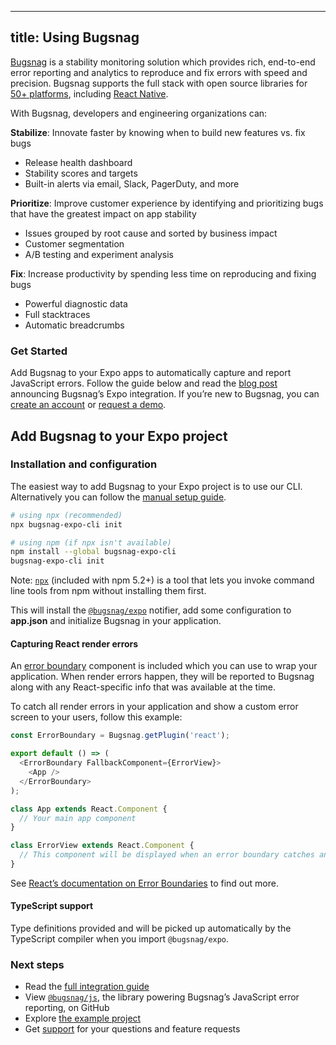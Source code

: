 
---
title: Using Bugsnag
---

[Bugsnag](https://www.bugsnag.com) is a stability monitoring solution which provides rich, end-to-end error reporting and analytics to reproduce and fix errors with speed and precision. Bugsnag supports the full stack with open source libraries for [50+ platforms](https://www.bugsnag.com/platforms), including [React Native](https://docs.bugsnag.com/platforms/react-native/react-native/).

With Bugsnag, developers and engineering organizations can:

**Stabilize**: Innovate faster by knowing when to build new features vs. fix bugs

- Release health dashboard
- Stability scores and targets
- Built-in alerts via email, Slack, PagerDuty, and more

**Prioritize**: Improve customer experience by identifying and prioritizing bugs that have the greatest impact on app stability

- Issues grouped by root cause and sorted by business impact
- Customer segmentation
- A/B testing and experiment analysis

**Fix**: Increase productivity by spending less time on reproducing and fixing bugs

- Powerful diagnostic data
- Full stacktraces
- Automatic breadcrumbs

### Get Started

Add Bugsnag to your Expo apps to automatically capture and report JavaScript errors. Follow the guide below and read the [blog post](https://www.bugsnag.com/blog/build-apps-in-expo-with-bugsnag) announcing Bugsnag’s Expo integration. If you’re new to Bugsnag, you can [create an account](https://app.bugsnag.com/user/new/) or [request a demo](https://www.bugsnag.com/demo-request).

## Add Bugsnag to your Expo project

### Installation and configuration

The easiest way to add Bugsnag to your Expo project is to use our CLI. Alternatively you can follow the [manual setup guide](https://docs.bugsnag.com/platforms/react-native/expo/manual-setup).

```sh
# using npx (recommended)
npx bugsnag-expo-cli init

# using npm (if npx isn't available)
npm install --global bugsnag-expo-cli
bugsnag-expo-cli init
```

Note: [`npx`](https://www.npmjs.com/package/npx) (included with npm 5.2+) is a tool that lets you invoke command line tools from npm without installing them first.

This will install the [`@bugsnag/expo`](https://www.npmjs.com/package/@bugsnag/expo) notifier, add some configuration to **app.json** and initialize Bugsnag in your application.

#### Capturing React render errors

An [error boundary](https://reactjs.org/docs/error-boundaries.html) component is included which you can use to wrap your application. When render errors happen, they will be reported to Bugsnag along with any React-specific info that was available at the time.

To catch all render errors in your application and show a custom error screen to your users, follow this example:

```js
const ErrorBoundary = Bugsnag.getPlugin('react');

export default () => (
  <ErrorBoundary FallbackComponent={ErrorView}>
    <App />
  </ErrorBoundary>
);

class App extends React.Component {
  // Your main app component
}

class ErrorView extends React.Component {
  // This component will be displayed when an error boundary catches an error
}
```

See [React’s documentation on Error Boundaries](https://reactjs.org/docs/error-boundaries.html) to find out more.

#### TypeScript support

Type definitions provided and will be picked up automatically by the TypeScript compiler when you import `@bugsnag/expo`.

### Next steps

- Read the [full integration guide](https://docs.bugsnag.com/platforms/react-native/expo/)
- View [`@bugsnag/js`](https://github.com/bugsnag/bugsnag-js), the library powering Bugsnag’s JavaScript error reporting, on GitHub
- Explore [the example project](https://github.com/bugsnag/bugsnag-js/tree/next/examples/js/expo)
- Get [support](https://docs.bugsnag.com/#support) for your questions and feature requests
